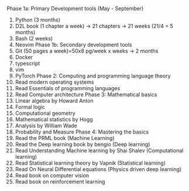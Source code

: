 Phase 1a: Primary Development tools (May - September)
1. Python (3 months)
2. D2L book (1 chapter a week) -> 21 chapters -> 21 weeks (21/4 = 5 months)
3. Bash (2 weeks)
4. Neovim
Phase 1b: Secondary development tools
5. Git (50 pages a week)=50x8 pg/week x weeks -> 2 months
6. Docker
7. typescript
8. vim
9. PyTorch
Phase 2: Computing and programming language theory
10. Read modern operating systems
11. Read Essentials of programming languages
12. Read Computer architecture
Phase 3: Mathematical basics
13. Linear algebra by Howard Anton
14. Formal logic
15. Computational geometry
16. Mathematical statistics by Hogg
17. Analysis by William Wade
18. Probability and Measure
Phase 4: Mastering the basics
19. Read the PRML book (Machine Learning)
20. Read the Deep learning book by bengio (Deep learning)
21. Read Understanding Machine learning by Shai Shalev (Computational learning)
22. Read Statistical learning theory by Vapnik (Statistical learning)
23. Read On Neural Differential equations (Physics driven deep learning)
24. Read book on computer vision 
25. Read book on reinforcement learning